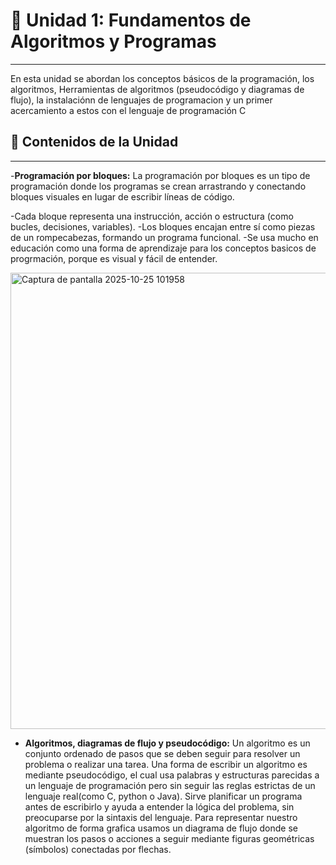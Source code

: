 # 🧩 Unidad 1: Fundamentos de Algoritmos y Programas
---
En esta unidad se abordan los conceptos básicos de la programación, los algoritmos, Herramientas de algoritmos (pseudocódigo y diagramas de flujo), la instalaciónn de lenguajes de programacion y un primer acercamiento a estos con el lenguaje de programación C 

## 📘 Contenidos de la Unidad
---

-**Programación por bloques:**
La programación por bloques es un tipo de programación donde los programas se crean arrastrando y conectando bloques visuales en lugar de escribir líneas de código.

-Cada bloque representa una instrucción, acción o estructura (como bucles, decisiones, variables).
-Los bloques encajan entre sí como piezas de un rompecabezas, formando un programa funcional.
-Se usa mucho en educación como una forma de aprendizaje para los conceptos basicos de progrmación, porque es visual y fácil de entender.

<img width="1582" height="730" alt="Captura de pantalla 2025-10-25 101958" src="https://github.com/user-attachments/assets/3007b017-ad63-4df6-ada2-6811255486ba" />

- **Algoritmos, diagramas de flujo y pseudocódigo:**
Un algoritmo es un conjunto ordenado  de pasos que se deben seguir para resolver un problema o realizar una tarea. Una forma de escribir un algoritmo es mediante pseudocódigo, el cual usa palabras y estructuras parecidas a un lenguaje de programación pero sin seguir las reglas estrictas de un lenguaje real(como C, python o Java). Sirve planificar un programa antes de escribirlo y ayuda a entender la lógica del problema, sin preocuparse por la sintaxis del lenguaje.
Para representar nuestro algoritmo de forma grafica usamos un diagrama de flujo donde se muestran los pasos o acciones a seguir mediante figuras geométricas (símbolos) conectadas por flechas.

